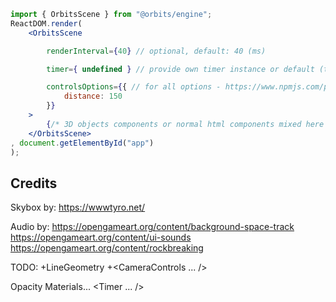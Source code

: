 



```jsx
import { OrbitsScene } from "@orbits/engine";
ReactDOM.render(
	<OrbitsScene

		renderInterval={40} // optional, default: 40 (ms)

		timer={ undefined } // provide own timer instance or default (time speeed: 0) will be used

		controlsOptions={{ // for all options - https://www.npmjs.com/package/camera-controls
			distance: 150
		}}
	>
		{/* 3D objects components or normal html components mixed here */}
	</OrbitsScene>
, document.getElementById("app")
);
```






## Credits

Skybox by:
https://wwwtyro.net/

Audio by:
https://opengameart.org/content/background-space-track
https://opengameart.org/content/ui-sounds
https://opengameart.org/content/rockbreaking














TODO:
+LineGeometry
+<CameraControls ... />

Opacity
Materials...
<Timer ... />